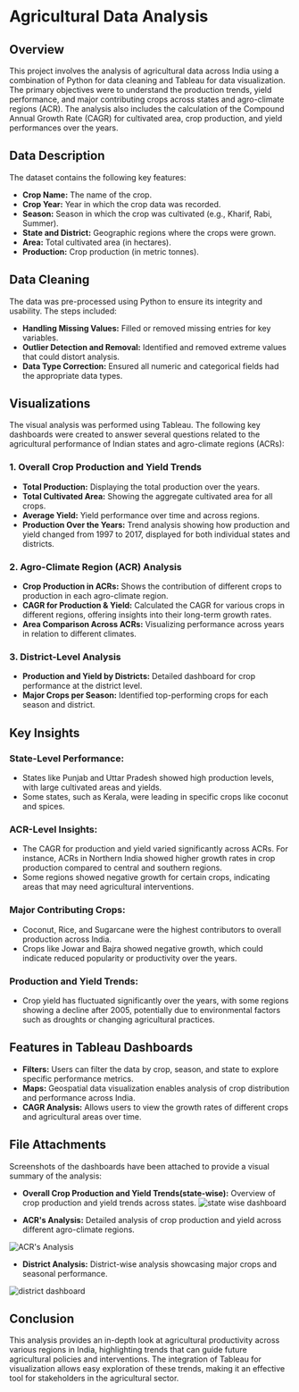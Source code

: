 # Agricultural Data Analysis 

## Overview
This project involves the analysis of agricultural data across India using a combination of Python for data cleaning and Tableau for data visualization. The primary objectives were to understand the production trends, yield performance, and major contributing crops across states and agro-climate regions (ACR). The analysis also includes the calculation of the Compound Annual Growth Rate (CAGR) for cultivated area, crop production, and yield performances over the years.

## Data Description
The dataset contains the following key features:

- **Crop Name:** The name of the crop.
- **Crop Year:** Year in which the crop data was recorded.
- **Season:** Season in which the crop was cultivated (e.g., Kharif, Rabi, Summer).
- **State and District:** Geographic regions where the crops were grown.
- **Area:** Total cultivated area (in hectares).
- **Production:** Crop production (in metric tonnes).

## Data Cleaning
The data was pre-processed using Python to ensure its integrity and usability. The steps included:

- **Handling Missing Values:** Filled or removed missing entries for key variables.
- **Outlier Detection and Removal:** Identified and removed extreme values that could distort analysis.
- **Data Type Correction:** Ensured all numeric and categorical fields had the appropriate data types.

## Visualizations
The visual analysis was performed using Tableau. The following key dashboards were created to answer several questions related to the agricultural performance of Indian states and agro-climate regions (ACRs):

### 1. Overall Crop Production and Yield Trends
- **Total Production:** Displaying the total production over the years.
- **Total Cultivated Area:** Showing the aggregate cultivated area for all crops.
- **Average Yield:** Yield performance over time and across regions.
- **Production Over the Years:** Trend analysis showing how production and yield changed from 1997 to 2017, displayed for both individual states and districts.

### 2. Agro-Climate Region (ACR) Analysis
- **Crop Production in ACRs:** Shows the contribution of different crops to production in each agro-climate region.
- **CAGR for Production & Yield:** Calculated the CAGR for various crops in different regions, offering insights into their long-term growth rates.
- **Area Comparison Across ACRs:** Visualizing performance across years in relation to different climates.

### 3. District-Level Analysis
- **Production and Yield by Districts:** Detailed dashboard for crop performance at the district level.
- **Major Crops per Season:** Identified top-performing crops for each season and district.

## Key Insights
### State-Level Performance:
- States like Punjab and Uttar Pradesh showed high production levels, with large cultivated areas and yields.
- Some states, such as Kerala, were leading in specific crops like coconut and spices.

### ACR-Level Insights:
- The CAGR for production and yield varied significantly across ACRs. For instance, ACRs in Northern India showed higher growth rates in crop production compared to central and southern regions.
- Some regions showed negative growth for certain crops, indicating areas that may need agricultural interventions.

### Major Contributing Crops:
- Coconut, Rice, and Sugarcane were the highest contributors to overall production across India.
- Crops like Jowar and Bajra showed negative growth, which could indicate reduced popularity or productivity over the years.

### Production and Yield Trends:
- Crop yield has fluctuated significantly over the years, with some regions showing a decline after 2005, potentially due to environmental factors such as droughts or changing agricultural practices.

## Features in Tableau Dashboards
- **Filters:** Users can filter the data by crop, season, and state to explore specific performance metrics.
- **Maps:** Geospatial data visualization enables analysis of crop distribution and performance across India.
- **CAGR Analysis:** Allows users to view the growth rates of different crops and agricultural areas over time.

## File Attachments
Screenshots of the dashboards have been attached to provide a visual summary of the analysis:

- **Overall Crop Production and Yield Trends(state-wise):** Overview of crop production and yield trends across states.
  ![state wise dashboard](https://github.com/user-attachments/assets/5489b165-4b39-441f-9f3f-08893171d748)



- **ACR's Analysis:** Detailed analysis of crop production and yield across different agro-climate regions.
  

![ACR's Analysis](https://github.com/user-attachments/assets/0a68814b-239e-47a8-8e5c-849ef40419e7)

- **District Analysis:** District-wise analysis showcasing major crops and seasonal performance.
  

![district dashboard](https://github.com/user-attachments/assets/4e75e7e0-8ea3-48fc-b2ad-851c7fabec54)

## Conclusion
This analysis provides an in-depth look at agricultural productivity across various regions in India, highlighting trends that can guide future agricultural policies and interventions. The integration of Tableau for visualization allows easy exploration of these trends, making it an effective tool for stakeholders in the agricultural sector.
